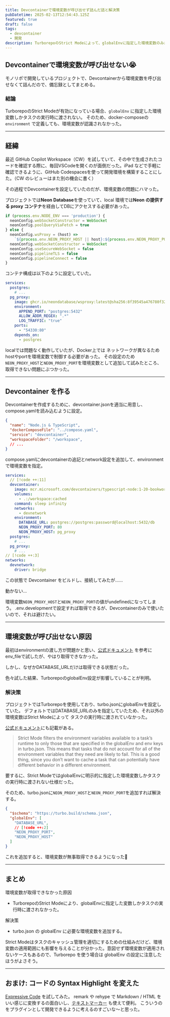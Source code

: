 ```yaml
---
title: Devcontainerで環境変数が呼び出せず詰んだ話と解決策
pubDatetime: 2025-02-13T12:54:43.125Z
featured: true
draft: false
tags:
  - devcontainer
  - 開発
description: TurborepoのStrict Modeによって、globalEnvに指定した環境変数のみがタスクの実行時に渡される仕様だったため、docker-composeのenvironmentで定義した変数が使えなかった話。
---
```


## Devcontainerで環境変数が呼び出せない😭

モノリポで開発しているプロジェクトで、Devcontainerから環境変数を呼び出せなくて詰んだので、備忘録としてまとめる。

### **結論**

TurborepoのStrict Modeが有効になっている場合、`globalEnv` に指定した環境変数しかタスクの実行時に渡されない。
そのため、docker-composeの `environment` で定義しても、環境変数が認識されなかった。

---

## 経緯

最近 GitHub Copilot Workspace（CW）を試していて、その中で生成されたコードを確認する際に、毎回VSCodeを開くのが面倒だった。iPad などで手軽に確認できるように、GitHub Codespacesを使って開発環境を構築することにした。（CW のレビューはまた別の機会に書く）

その過程でDevcontainerを設定していたのだが、環境変数の問題にハマった。

プロジェクトでは**Neon Database**を使っていて、local 環境では**Neon の提供する proxy コンテナ**を経由してDBにアクセスする必要があった。

```ts file="client.ts"
if (process.env.NODE_ENV === 'production') {
  neonConfig.webSocketConstructor = WebSocket
  neonConfig.poolQueryViaFetch = true
} else {
  neonConfig.wsProxy = (host) =>
    `${process.env.NEON_PROXY_HOST || host}:${process.env.NEON_PROXY_PORT || '54330'}/v1`
  neonConfig.webSocketConstructor = WebSocket
  neonConfig.useSecureWebSocket = false
  neonConfig.pipelineTLS = false
  neonConfig.pipelineConnect = false
}
```

コンテナ構成は以下のように設定していた。

```yaml file="compose.yaml"
services:
  postgres:
    # ...
  pg_proxy:
    image: ghcr.io/neondatabase/wsproxy:latest@sha256:8f39545a476780f322aa8e581992de0554a4733ea755b8accf98687eed436152
    environment:
      APPEND_PORT: "postgres:5432"
      ALLOW_ADDR_REGEX: ".*"
      LOG_TRAFFIC: "true"
    ports:
      - "54330:80"
    depends_on:
      - postgres
```

localでは問題なく動作していたが、Docker上では ネットワークが異なるためhostやportを環境変数で制御する必要があった。
その設定のため`NEON_PROXY_HOST`と`NEON_PROXY_PORT`を環境変数として追加して試みたところ、取得できない問題にぶつかった。

---

## Devcontainer を作る

Devcontainerを作成するために、devcontainer.jsonを適当に用意し、compose.yamlを読み込むように設定。

```json file="devcontainer.json"
{
  "name": "Node.js & TypeScript",
  "dockerComposeFile": "../compose.yaml",
  "service": "devcontainer",
  "workspaceFolder": "/workspace",
  // ...
}
```

compose.yamlにdevcontainerの追記とnetwork設定を追加して、environmentで環境変数を指定。

```yaml file="compose.yaml"
services:
  // [!code ++:11]
  devcontainer:
    image: mcr.microsoft.com/devcontainers/typescript-node:1-20-bookworm
    volumes:
      - .:/workspace:cached
    command: sleep infinity
    networks:
      - devnetwork
    environment:
      DATABASE_URL: postgres://postgres:password@localhost:5432/db
      NEON_PROXY_PORT: 80
      NEON_PROXY_HOST: pg_proxy
  postgres:
    # ...
  pg_proxy:
    # ...
// [!code ++:3]
networks:
  devnetwork:
    driver: bridge
```

この状態で Devcontainer をビルドし、接続してみたが……

動かない...

環境変数`NEON_PROXY_HOST`と`NEON_PROXY_PORT`の値がundefinedになってしまう。
.env.developmentで設定すれば取得できるが、Devcontainerのみで使いたいので、それは避けたい。

---

## 環境変数が呼び出せない原因

最初はenvironmentの渡し方が問題かと思い、[公式ドキュメント](https://code.visualstudio.com/remote/advancedcontainers/environment-variables) を参考にenv_fileで試したが、やはり取得できなかった。

しかし、なぜかDATABASE_URLだけは取得できる状態だった。

色々試した結果、TurborepoのglobalEnv設定が影響していることが判明。

### 解決策

プロジェクトではTurborepoを使用しており、turbo.jsonにglobalEnvを設定していた。
デフォルトではDATABASE_URLのみを指定していたため、それ以外の環境変数はStrict Modeによって タスクの実行時に渡されていなかった。

[公式ドキュメント](https://turbo.build/repo/docs/crafting-your-repository/using-environment-variables#strict-mode)にも記載がある。

> Strict Mode filters the environment variables available to a task’s runtime to only those that are specified in the globalEnv and env keys in turbo.json.
> This means that tasks that do not account for all of the environment variables that they need are likely to fail.
> This is a good thing, since you don’t want to cache a task that can potentially have different behavior in a different environment.

要するに、Strict ModeではglobalEnvに明示的に指定した環境変数しかタスクの実行時に渡されない仕様だった。

そのため、turbo.jsonに`NEON_PROXY_HOST`と`NEON_PROXY_PORT`を追加すれば解決する。

```json file="turbo.json"
{
  "$schema": "https://turbo.build/schema.json",
  "globalEnv": [
    "DATABASE_URL",
    // [!code ++:2]
    "NEON_PROXY_PORT",
    "NEON_PROXY_HOST"
  ]
}
```

これを追加すると、環境変数が無事取得できるようになった🎉

---

## まとめ

環境変数が取得できなかった原因

- TurborepoのStrict Modeにより、globalEnvに指定した変数しかタスクの実行時に渡されなかった。

解決策

- turbo.json の globalEnv に必要な環境変数を追加する。

Strict Modeはタスクのキャッシュ管理を適切にするための仕組みだけど、環境変数の適用範囲にも影響を与えることが分かった。意図せず環境変数が適用されないケースもあるので、Turborepo を使う場合は globalEnv の設定に注意したほうがよさそう。

---

## おまけ: コードの Syntax Highlight を変えた

[Expressive Code](https://expressive-code.com/installation/#astro) を試してみた。
remark や rehype で Markdown / HTML をいい感じに変換するの面白いし、[テキストマーカー](https://expressive-code.com/key-features/text-markers/) も使えて便利。
こういうのをプラグインとして開発できるように考えるのすごいな〜と思った。
